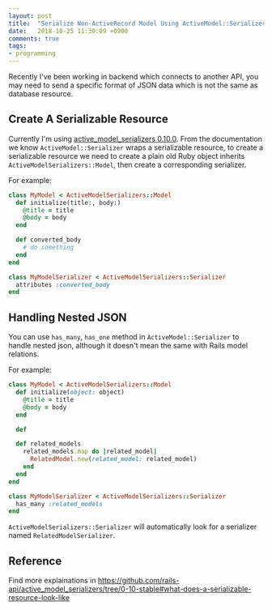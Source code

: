 ```yaml
---
layout: post
title:  "Serialize Non-ActiveRecord Model Using ActiveModel::Serializer in Rails"
date:   2018-10-25 11:30:09 +0900
comments: true
tags:
- programming
---
```


Recently I've been working in backend which connects to another API, you may need to send a specific format of JSON data which is not the same as database resource.

## Create A Serializable Resource
Currently I'm using <a href='https://github.com/rails-api/active_model_serializers/tree/0-10-stable'>active_model_serializers 0.10.0</a>. From the documentation we know `ActiveModel::Serializer` wraps a serializable resource, to create a serializable resource we need to create a plain old Ruby object inherits `ActiveModelSerializers::Model`, then create a corresponding serializer.

For example:
```rb
class MyModel < ActiveModelSerializers::Model
  def initialize(title:, body:)
    @title = title
    @body = body
  end

  def converted_body
    # do something
  end
end
```

```rb
class MyModelSerializer < ActiveModelSerializers::Serializer
  attributes :converted_body
end
```

## Handling Nested JSON
You can use `has_many`, `has_one` method in `ActiveModel::Serializer` to handle nested json, although it doesn't mean the same with Rails model relations.

For example:
```rb
class MyModel < ActiveModelSerializers::Model
  def initialize(object: object)
    @title = title
    @body = body
  end

  def 

  def related_models
    related_models.map do |related_model|
      RelatedModel.new(related_model: related_model)
    end
  end
end
```

```rb
class MyModelSerializer < ActiveModelSerializers::Serializer
  has_many :related_models
end
```
`ActiveModelSerializers::Serializer` will automatically look for a serializer named `RelatedModelSerializer`.

## Reference
Find more explainations in   https://github.com/rails-api/active_model_serializers/tree/0-10-stable#what-does-a-serializable-resource-look-like


